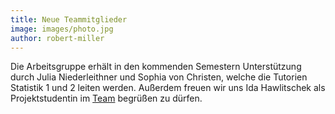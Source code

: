 ```yaml
---
title: Neue Teammitglieder
image: images/photo.jpg
author: robert-miller
---
```


Die Arbeitsgruppe erhält in den kommenden Semestern Unterstützung durch Julia Niederleithner und Sophia von Christen, welche die Tutorien Statistik 1 und 2 leiten werden. Außerdem freuen wir uns Ida Hawlitschek als Projektstudentin im [Team](/team/) begrüßen zu dürfen.
